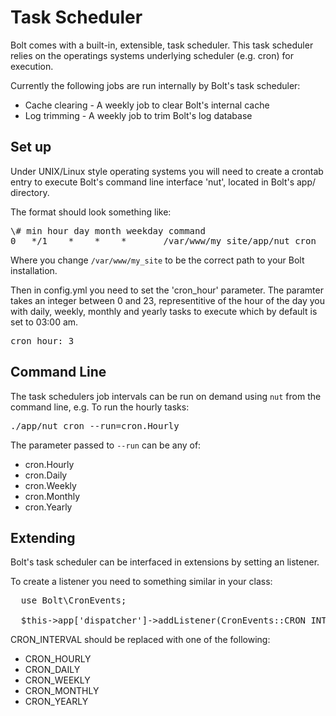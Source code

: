 Task Scheduler
==============

Bolt comes with a built-in, extensible, task scheduler. This task scheduler 
relies on the operatings systems underlying scheduler (e.g. cron) for execution.

Currently the following jobs are run internally by Bolt's task scheduler:

  - Cache clearing - A weekly job to clear Bolt's internal cache
  - Log trimming - A weekly job to trim Bolt's log database

Set up
------

Under UNIX/Linux style operating systems you will need to create a crontab entry
to execute Bolt's command line interface 'nut', located in Bolt's app/ directory.

The format should look something like:
<pre class="brush: plain">
\# min hour day month weekday command
0   */1    *    *    *       /var/www/my_site/app/nut cron
</pre>

Where you change `/var/www/my_site` to be the correct path to your Bolt 
installation.

Then in config.yml you need to set the 'cron_hour' parameter.  The paramter 
takes an integer between 0 and 23, representitive of the hour of the day you 
with daily, weekly, monthly and yearly tasks to execute which by default is set 
to 03:00 am.

<pre class="brush: plain">
cron_hour: 3
</pre>

Command Line
------------

The task schedulers job intervals can be run on demand using `nut` from the 
command line, e.g. To run the hourly tasks:

<pre class="brush: plain">
./app/nut cron --run=cron.Hourly
</pre>

The parameter passed to `--run` can be any of:

  - cron.Hourly
  - cron.Daily
  - cron.Weekly
  - cron.Monthly
  - cron.Yearly 

Extending
---------

Bolt's task scheduler can be interfaced in extensions by setting an listener.

To create a listener you need to something similar in your class:

<pre class="brush: php">
  use Bolt\CronEvents;

  $this->app['dispatcher']->addListener(CronEvents::CRON_INTERVAL, array($this, 'myJobCallbackMethod'));
</pre>

CRON_INTERVAL should be replaced with one of the following:

  - CRON_HOURLY
  - CRON_DAILY
  - CRON_WEEKLY
  - CRON_MONTHLY
  - CRON_YEARLY


